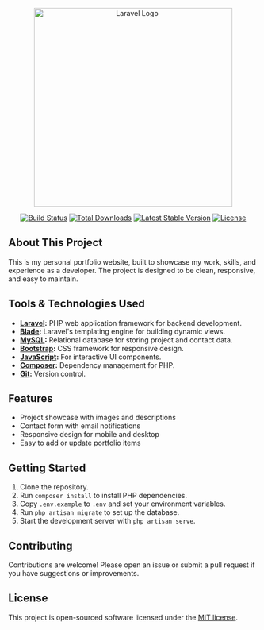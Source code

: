 <p align="center"><img src="https://raw.githubusercontent.com/laravel/art/master/logo-lockup/5%20SVG/2%20CMYK/1%20Full%20Color/laravel-logolockup-cmyk-red.svg" width="400" alt="Laravel Logo"></p>

<p align="center">
<a href="https://github.com/laravel/framework/actions"><img src="https://github.com/laravel/framework/workflows/tests/badge.svg" alt="Build Status"></a>
<a href="https://packagist.org/packages/laravel/framework"><img src="https://img.shields.io/packagist/dt/laravel/framework" alt="Total Downloads"></a>
<a href="https://packagist.org/packages/laravel/framework"><img src="https://img.shields.io/packagist/v/laravel/framework" alt="Latest Stable Version"></a>
<a href="https://packagist.org/packages/laravel/framework"><img src="https://img.shields.io/packagist/l/laravel/framework" alt="License"></a>
</p>

## About This Project

This is my personal portfolio website, built to showcase my work, skills, and experience as a developer. The project is designed to be clean, responsive, and easy to maintain.

## Tools & Technologies Used

- **[Laravel](https://laravel.com/):** PHP web application framework for backend development.
- **[Blade](https://laravel.com/docs/blade):** Laravel's templating engine for building dynamic views.
- **[MySQL](https://www.mysql.com/):** Relational database for storing project and contact data.
- **[Bootstrap](https://getbootstrap.com/):** CSS framework for responsive design.
- **[JavaScript](https://developer.mozilla.org/en-US/docs/Web/JavaScript):** For interactive UI components.
- **[Composer](https://getcomposer.org/):** Dependency management for PHP.
- **[Git](https://git-scm.com/):** Version control.

## Features

- Project showcase with images and descriptions
- Contact form with email notifications
- Responsive design for mobile and desktop
- Easy to add or update portfolio items

## Getting Started

1. Clone the repository.
2. Run `composer install` to install PHP dependencies.
3. Copy `.env.example` to `.env` and set your environment variables.
4. Run `php artisan migrate` to set up the database.
5. Start the development server with `php artisan serve`.

## Contributing

Contributions are welcome! Please open an issue or submit a pull request if you have suggestions or improvements.

## License

This project is open-sourced software licensed under the [MIT license](https://opensource.org/licenses/MIT).
